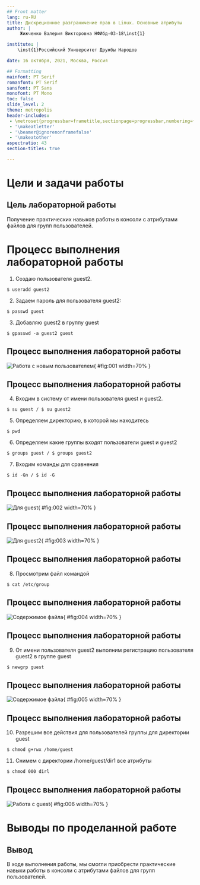 ```yaml
---
## Front matter
lang: ru-RU
title: Дискреционное разграничение прав в Linux. Основные атрибуты
author: |
	 Жижченко Валерия Викторовна НФИбд-03-18\inst{1}

institute: |
	\inst{1}Российский Университет Дружбы Народов

date: 16 октября, 2021, Москва, Россия

## Formatting
mainfont: PT Serif
romanfont: PT Serif
sansfont: PT Sans
monofont: PT Mono
toc: false
slide_level: 2
theme: metropolis
header-includes: 
 - \metroset{progressbar=frametitle,sectionpage=progressbar,numbering=fraction}
 - '\makeatletter'
 - '\beamer@ignorenonframefalse'
 - '\makeatother'
aspectratio: 43
section-titles: true

---
```


# Цели и задачи работы

## Цель лабораторной работы

Получение практических навыков работы в консоли с атрибутами файлов для групп пользователей.

# Процесс выполнения лабораторной работы

1. Создаю пользователя guest2.

```
$ useradd guest2
```

2. Задаем пароль для пользователя guest2:

```
$ passwd guest
```

3. Добавляю guest2 в группу guest

```
$ gpasswd -a guest2 guest
```
 
## Процесс выполнения лабораторной работы

![Работа с новым пользователем](../image/01.png){ #fig:001 width=70% }

## Процесс выполнения лабораторной работы

4. Входим в систему от имени пользователя guest и guest2.

```
$ su guest / $ su guest2
```

5. Определяем директорию, в которой мы находитесь

```
$ pwd
```

6. Определяем какие группы входят пользователи guest и guest2
```
$ groups guest / $ groups guest2
```

7. Входим команды для сравнения

```
$ id -Gn / $ id -G
```
## Процесс выполнения лабораторной работы

![Для guest](../image/02.png){ #fig:002 width=70% }

## Процесс выполнения лабораторной работы

![Для guest2](../image/03.png){ #fig:003 width=70% }

## Процесс выполнения лабораторной работы

8. Просмотрим файл командой

```
$ cat /etc/group
```
## Процесс выполнения лабораторной работы

![Содержимое файла](../image/04.png){ #fig:004 width=70% }

## Процесс выполнения лабораторной работы

9. От имени пользователя guest2 выполним регистрацию пользователя
guest2 в группе guest 

```
$ newgrp guest
```
## Процесс выполнения лабораторной работы

![Содержимое файла](../image/06.png){ #fig:005 width=70% }

## Процесс выполнения лабораторной работы

10. Разрешим все действия для пользователей группы для директории guest

```
$ chmod g+rwx /home/guest
```

11. Снимем с директории /home/guest/dir1 все атрибуты

```
$ chmod 000 dirl
```

## Процесс выполнения лабораторной работы

![Работа с guest](../image/05.png){ #fig:006 width=70% }

# Выводы по проделанной работе

## Вывод

В ходе выполнения работы, мы смогли приобрести практические навыки работы в консоли с атрибутами файлов для групп пользователей.